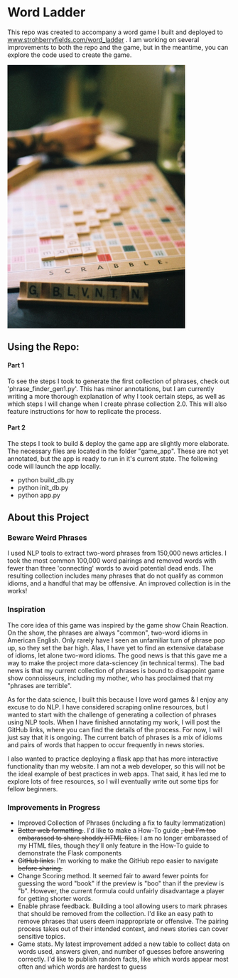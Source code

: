 # Word Ladder
This repo was created to accompany a word game I built and deployed to www.strohberryfields.com/word_ladder . I am working on several improvements to both the repo and the game, but in the meantime, you can explore the code used to create the game. 

<img src="scrabble.jpg" alt="word game" width="400" align="center"/>

## Using the Repo:
#### Part 1
To see the steps I took to generate the first collection of phrases, check out 'phrase_finder_gen1.py'. This has minor annotations, but I am currently writing a more thorough explanation of why I took certain steps, as well as which steps I will change when I create phrase collection 2.0. This will also feature instructions for how to replicate the process. 
#### Part 2
The steps I took to build & deploy the game app are slightly more elaborate. The necessary files are located in the folder "game_app". These are not yet annotated, but the app is ready to run in it's current state. The following code will launch the app locally. 
* python build_db.py
* python init_db.py
* python app.py


## About this Project

### Beware Weird Phrases
I used NLP tools to extract two-word phrases from 150,000 news articles. I took the most common 100,000 word pairings and removed words with fewer than three 'connecting' words to avoid potential dead ends. The resulting collection includes many phrases that do not qualify as common idioms, and a handful that may be offensive. An improved collection is in the works!

### Inspiration
The core idea of this game was inspired by the game show Chain Reaction. On the show, the phrases are always "common", two-word idioms in American English. Only rarely have I seen an unfamiliar turn of phrase pop up, so they set the bar high. Alas, I have yet to find an extensive database of idioms, let alone two-word idioms. The good news is that this gave me a way to make the project more data-sciencey (in technical terms). The bad news is that my current collection of phrases is bound to disappoint game show connoisseurs, including my mother, who has proclaimed that my "phrases are terrible". 

As for the data science, I built this because I love word games & I enjoy any excuse to do NLP. I have considered scraping online resources, but I wanted to start with the challenge of generating a collection of phrases using NLP tools. When I have finished annotating my work, I will post the GitHub links, where you can find the details of the process. For now, I will just say that it is ongoing. The current batch of phrases is a mix of idioms and pairs of words that happen to occur frequently in news stories. 

I also wanted to practice deploying a flask app that has more interactive functionality than my website. I am not a web developer, so this will not be the ideal example of best practices in web apps. That said, it has led me to explore lots of free resources, so I will eventually write out some tips for fellow beginners.

### Improvements in Progress
* Improved Collection of Phrases (including a fix to faulty lemmatization)
* ~~Better web formatting.~~. I'd like to make a How-To guide ~~, but I'm too embarassed to share shoddy HTML files.~~ I am no longer embarassed of my HTML files, though they'll only feature in the How-To guide to demonstrate the Flask components
* ~~GitHub links.~~ I'm working to make the GitHub repo easier to navigate ~~before sharing.~~
* Change Scoring method. It seemed fair to award fewer points for guessing the word "book" if the preview is "boo" than if the preview is "b". However, the current formula could unfairly disadvantage a player for getting shorter words.
* Enable phrase feedback. Building a tool allowing users to mark phrases that should be removed from the collection. I'd like an easy path to remove phrases that users deem inappropriate or offensive. The pairing process takes out of their intended context, and news stories can cover sensitive topics.
* Game stats. My latest improvement added a new table to collect data on words used, answers given, and number of guesses before answering correctly. I'd like to publish random facts, like which words appear most often and which words are hardest to guess
